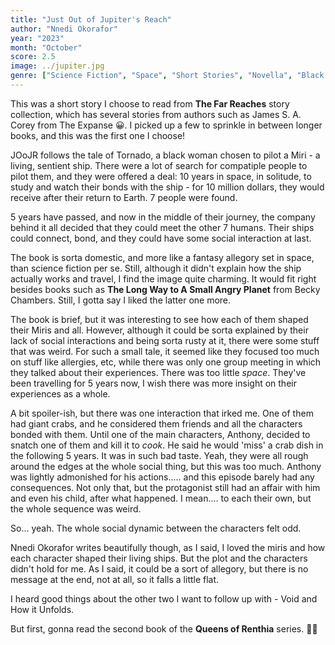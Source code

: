 ```yaml
---
title: "Just Out of Jupiter's Reach"
author: "Nnedi Okorafor"
year: "2023"
month: "October"
score: 2.5
image: ../jupiter.jpg
genre: ["Science Fiction", "Space", "Short Stories", "Novella", "Black Author"]
---
```


This was a short story I choose to read from **The Far Reaches** story collection, which has several stories from authors such as James S. A. Corey from The Expanse 😀. I picked up a few to sprinkle in between longer books, and this was the first one I choose!

JOoJR follows the tale of Tornado, a black woman chosen to pilot a Miri - a living, sentient ship. There were a lot of search for compatiple people to pilot them, and they were offered a deal: 10 years in space, in solitude, to study and watch their bonds with the ship - for 10 million dollars, they would receive after their return to Earth. 7 people were found.

5 years have passed, and now in the middle of their journey, the company behind it all decided that they could meet the other 7 humans. Their ships could connect, bond, and they could have some social interaction at last.

The book is sorta domestic, and more like a fantasy allegory set in space, than science fiction per se. Still, although it didn't explain how the ship actually works and travel, I find the image quite charming. It would fit right besides books such as **The Long Way to A Small Angry Planet** from Becky Chambers. Still, I gotta say I liked the latter one more.

The book is brief, but it was interesting to see how each of them shaped their Miris and all. However, although it could be sorta explained by their lack of social interactions and being sorta rusty at it, there were some stuff that was weird. For such a small tale, it seemed like they focused too much on stuff like allergies, etc, while there was only one group meeting in which they talked about their experiences. There was too little _space_. They've been travelling for 5 years now, I wish there was more insight on their experiences as a whole.

A bit spoiler-ish, but there was one interaction that irked me. One of them had giant crabs, and he considered them friends and all the characters bonded with them. Until one of the main characters, Anthony, decided to snatch one of them and kill it to _cook_. He said he would 'miss' a crab dish in the following 5 years. It was in such bad taste. Yeah, they were all rough around the edges at the whole social thing, but this was too much. Anthony was lightly admonished for his actions..... and this episode barely had any consequences. Not only that, but the protagonist still had an affair with him and even his child, after what happened. I mean.... to each their own, but the whole sequence was weird.

So... yeah. The whole social dynamic between the characters felt odd.

Nnedi Okorafor writes beautifully though, as I said, I loved the miris and how each character shaped their living ships. But the plot and the characters didn't hold for me. As I said, it could be a sort of allegory, but there is no message at the end, not at all, so it falls a little flat.

I heard good things about the other two I want to follow up with - Void and How it Unfolds.

But first, gonna read the second book of the **Queens of Renthia** series. 💪🏼
